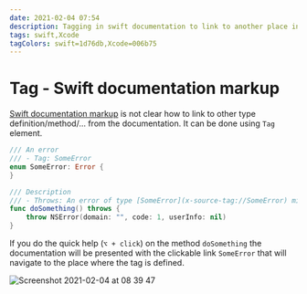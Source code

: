 ```yaml
---
date: 2021-02-04 07:54
description: Tagging in swift documentation to link to another place in the code base
tags: swift,Xcode
tagColors: swift=1d76db,Xcode=006b75
---
```

# Tag - Swift documentation markup

[Swift documentation markup](https://developer.apple.com/library/archive/documentation/Xcode/Reference/xcode_markup_formatting_ref/) is not clear how to link to other type definition/method/... from the documentation.
It can be done using `Tag` element.

```swift
/// An error
/// - Tag: SomeError
enum SomeError: Error {
}

/// Description
/// - Throws: An error of type [SomeError](x-source-tag://SomeError) might be thrown
func doSomething() throws {
    throw NSError(domain: "", code: 1, userInfo: nil)
}
```

If you do the quick help (`⌥ + click`) on the method `doSomething` the documentation will be presented with the clickable link `SomeError` that will navigate to the place where the tag is defined.

![Screenshot 2021-02-04 at 08 39 47](https://user-images.githubusercontent.com/1753816/106861707-66d93200-66c6-11eb-93f5-e3bf106fa9a5.png)

